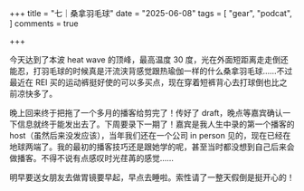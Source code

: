 +++
title = "七｜桑拿羽毛球"
date = "2025-06-08"
tags = [
    "gear",
    "podcat",
]
comments = true

+++

今天达到了本波 heat wave 的顶峰，最高温度 30 度，光在外面短距离走走倒还能忍，打羽毛球的时候真是汗流浃背感觉跟热瑜伽一样的什么桑拿羽毛球……不过最近在 REI 买的运动裤挺好使的可以多买点，现在穿着短裤背心去打球倒也比之前凉快多了。

晚上回来终于把拖了一个多月的播客给剪完了！传好了 draft，晚点等嘉宾确认一下信息就终于能发出去了。下周要录下一期了！嘉宾是我人生中录的第一个播客的 host（虽然后来没发应该），当年我们还在一个公司 in person 见的，现在已经在地球两端了。我的最初的播客技巧还是跟她学的呢，甚至当时都没想到自己后来会做播客。不得不说有点感叹时光荏苒的感觉…… 

明早要送女朋友去做胃镜要早起，早点去睡啦。索性请了一整天假倒是挺开心的！